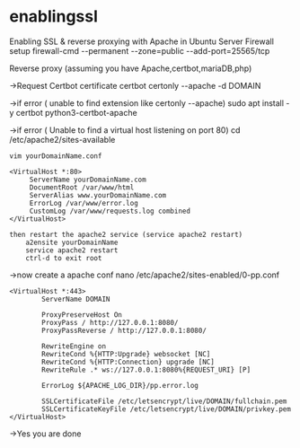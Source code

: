 # enablingssl
Enabling SSL & reverse proxying with Apache in Ubuntu 
Server Firewall setup
	firewall-cmd --permanent --zone=public --add-port=25565/tcp


Reverse proxy (assuming you have Apache,certbot,mariaDB,php)

->Request Certbot certificate
	certbot certonly --apache -d DOMAIN
 
->if error ( unable to find extension like certonly --apache)
	sudo apt install -y certbot python3-certbot-apache
 
->if error ( Unable to find a virtual host listening on port 80)
	cd /etc/apache2/sites-available
 
	vim yourDomainName.conf
	
	<VirtualHost *:80>
   		 ServerName yourDomainName.com
   		 DocumentRoot /var/www/html
   		 ServerAlias www.yourDomainName.com
   		 ErrorLog /var/www/error.log
   		 CustomLog /var/www/requests.log combined
	</VirtualHost>

	then restart the apache2 service (service apache2 restart)
		a2ensite yourDomainName
		service apache2 restart
		ctrl-d to exit root

->now create a apache conf
	nano /etc/apache2/sites-enabled/0-pp.conf

	<VirtualHost *:443>
    		ServerName DOMAIN

    		ProxyPreserveHost On
    		ProxyPass / http://127.0.0.1:8080/
    		ProxyPassReverse / http://127.0.0.1:8080/

    		RewriteEngine on
    		RewriteCond %{HTTP:Upgrade} websocket [NC]
    		RewriteCond %{HTTP:Connection} upgrade [NC]
    		RewriteRule .* ws://127.0.0.1:8080%{REQUEST_URI} [P]

    		ErrorLog ${APACHE_LOG_DIR}/pp.error.log

    		SSLCertificateFile /etc/letsencrypt/live/DOMAIN/fullchain.pem
    		SSLCertificateKeyFile /etc/letsencrypt/live/DOMAIN/privkey.pem
	</VirtualHost>
->Yes you are done
